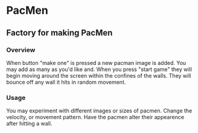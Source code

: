# PacMen
<h2>Factory for making PacMen</h2>
<h3>Overview</h3>
When button "make one" is pressed a new pacman image is added. You may add as many as you'd like and. When you press "start game" they will begin moving around the screen within the confines of the walls. They will bounce off any wall it hits in random movement. 
<h3>Usage</h3>
You may experiment with different images or sizes of pacmen. Change the velocity, or movement pattern. Have the pacmen alter their appearence after hitting a wall. 

